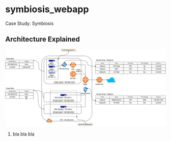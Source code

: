 # symbiosis_webapp
Case Study: Symbiosis

## Architecture Explained
![Architecture](symbiosis_architecture.jpg)

1) bla bla bla
